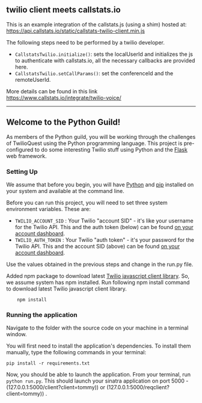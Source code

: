 ## twilio client meets callstats.io

This is an example integration of the callstats.js (using a shim) hosted at: https://api.callstats.io/static/callstats-twilio-client.min.js

The following steps need to be performed by a twilio developer.

+ `CallstatsTwilio.initialize()`: sets the localUserId and initializes the js to authenticate with callstats.io, all the necessary callbacks are provided here.
+ `CallstatsTwilio.setCallParams()`: set the conferenceId and the remoteUserId.

More details can be found in this link https://www.callstats.io/integrate/twilio-voice/

---

## Welcome to the Python Guild!

As members of the Python guild, you will be working through the challenges of TwilioQuest using the Python programming language.  This project is pre-configured to do some interesting Twilio stuff using Python and the [Flask](http://flask.pocoo.org/) web framework.

### Setting Up

We assume that before you begin, you will have [Python](http://www.python.org/) and [pip](http://www.pip-installer.org/en/latest/) installed on your system and available at the command line.

Before you can run this project, you will need to set three system environment variables.  These are:

* `TWILIO_ACCOUNT_SID` : Your Twilio "account SID" - it's like your username for the Twilio API.  This and the auth token (below) can be found [on your account dashboard](https://www.twilio.com/user/account).
* `TWILIO_AUTH_TOKEN` : Your Twilio "auth token" - it's your password for the Twilio API.  This and the account SID (above) can be found [on your account dashboard](https://www.twilio.com/user/account).

Use the values obtained in the previous steps and change in the run.py file.

Added npm package to download latest [Twilio javascript client library](https://www.npmjs.com/package/twilio-client). So, we assume system has npm installed.
Run following npm install command to download latest Twilio javascript client library.
```
    npm install
```


### Running the application

Navigate to the folder with the source code on your machine in a terminal window.

You will first need to install the application's dependencies. To install them  manually, type the following commands in your terminal:

    pip install -r requirements.txt

Now, you should be able to launch the application.  From your terminal, run `python run.py`.  This should launch your sinatra application on port 5000 - (127.0.0.1:5000/client?client=tommy)) or (127.0.0.1:5000/reqclient?client=tommy)) .
